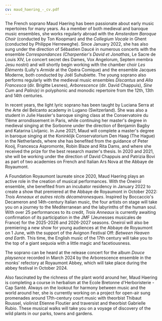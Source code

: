 ```yaml
---
cv: maud_haering_-_cv.pdf
---
```

The French soprano Maud Haering has been passionate about early music repertoires for many years. As a member of both medieval and baroque music ensembles, she works regularly abroad with the *Amsterdam Baroque Choir* (conducted by Ton Koopman) and the *Collegium Vocale* in Ghent (conducted by Philippe Herreweghe). Since January 2022, she has also sung under the direction of Sébastien Daucé in numerous concerts with the ensemble *Correspondances (Charpentier's David et Jonathas*, Le Sacre de Louis XIV, Le concert secret des Dames, Vox Angelorum, Septem membra Jesu nostri) and will shortly begin working with the chamber choir *Les Éléments* (Lully's *Armide* at the Opéra Comique) and the ensemble Jacques Moderne, both conducted by Joël Suhubiette. The young soprano also performs regularly with the medieval music ensembles *Discantus* and *Alla Francesca* (dir. Brigitte Lesnes), *Arborescence* (dir. David Chappuis), *Sine Cum* and *Palin(e)* in polyphonic and monodic repertoire from the 12th, 13th and 14th centuries.

 In recent years, the light lyric soprano has been taught by Luciana Serra at the Arte del Belcanto academy in Lugano (Switzerland). She was also a student in Julie Hassler's baroque singing class at the Conservatoire du 11ème arrondissement in Paris, while continuing her master's degree in medieval singing at the Sorbonne under the direction of Benjamin Bagby and Katarina Livljanic. In June 2021, Maud will complete a master's degree in baroque singing at the Koninklijk Conservatorium Den Haag (The Hague) in the Netherlands, where she has benefited from the guidance of Peter Kooij, Francesca Aspromonte, Robin Blaze and Rita Dams, and where she received the prize for the best research master's thesis. In 2020 and 2021, she will be working under the direction of David Chappuis and Patrizia Bovi as part of two academies on French and Italian Ars Nova at the Abbaye de Royaumont.

A Foundation Royaumont laureate since 2020, Maud Haering plays an active role in the creation of musical performances. With the Oneiroï ensemble, she benefited from an incubator residency in January 2022 to create a show that premiered at the Abbaye de Royaumont in October 2022: *Trois Anneaux et autres récits décaméronesques*. Inspired by Boccaccio's Decameron and 14th-century Italian music, the four artists on stage will take you on a journey to the Mediterranean and the labyrinths of the human soul. With over 25 performances to its credit, *Trois Anneaux* is currently awaiting confirmation of its participation in the JMF (Jeunesses musicales de France) for the 2025-2026 and 2026-2027 seasons. Oneiroï will also be premiering a new show for young audiences at the Abbaye de Royaumont on 1 June, with the support of the Avignon Festival Off: *Between Heaven and Earth*. This time, the English music of the 17th century will take you to the top of a giant sequoia with a little magic and facetiousness. 

The soprano can be heard at the release concert for the album *Douce playsence* recorded in March 2024 by the Arborescence ensemble in the monks' refectory at Royaumont Abbey, which will take place during the abbey festival in October 2024. 

Also fascinated by the richness of the plant world around her, Maud Haering is completing a course in herbalism at the Ecole Bretonne d'Herboristerie - Cap Santé. Always on the lookout for harmony between music and the world around her, she is currently working on a project for open-air sung promenades around 17th-century court music with theorbist Thibaut Roussel, violinist Etienne Floutier and traversist and theorbist Gabrielle Rubio. These musical walks will take you on a voyage of discovery of the wild plants in our parks, towns and gardens.